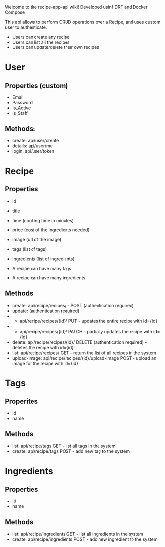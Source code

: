 Welcome to the recipe-app-api wiki!
Developed usinf DRF and Docker Compose

This api allows to perform CRUD operations over a Recipe, and uses custom user to authenticate.
* Users can create any recipe
* Users can list all the recipes
* Users can update/delete their own recipes



# User
## Properties (custom)
* Email
* Password
* Is_Active
* Is_Staff

## Methods:
* create: api/user/create
* details: api/user/me
* login: api/user/token

# Recipe
## Properties
* id
* title
* time (cooking time in minutes)
* price (cost of the ingredients needed)
* image (url of the image)
* tags (list of tags)
* ingredients (list of ingredients)

* A recipe can have many tags
* A recipe can have many ingredients

## Methods
* create: api/recipe/recipes/ - POST (authentication required)
* update: (authentication required)
* * api/recipe/recipes/{id}/ PUT  - updates the entire recipe with id={id}
* * api/recipe/recipes/{id}/ PATCH - partially updates the recipe with id={id}
* delete: api/recipe/recipes/{id}/ DELETE (authentication required) - deletes the recipe with id={id}
* list: api/recipe/recipes/ GET - return the list of all recipes in the system
* upload-image: api/recipe/recipes/{id}/upload-image POST - upload an image for the recipe with id={id}

# Tags
## Properites
* id
* name

## Methods
* list: api/recipe/tags GET - list all tags in the system
* create: api/recipe/tags POST - add new tag to the system

# Ingredients
## Properties
* id
* name

## Methods
* list: api/recipe/ingredients GET - list all ingredients in the system
* create: api/recipe/ingredients POST - add new ingredient to the system
